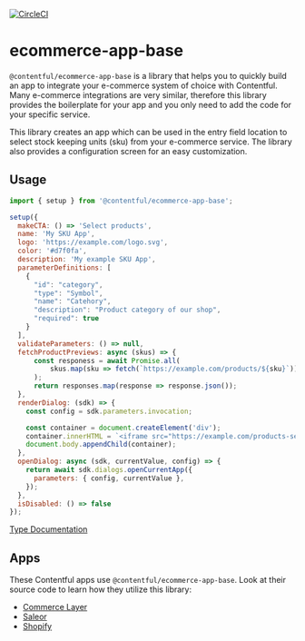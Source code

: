 [![CircleCI](https://circleci.com/gh/contentful/apps.svg?style=svg&circle-token=913f0d4852062fbed644fca927d059d5e3e72908)](https://circleci.com/gh/contentful/apps)

# ecommerce-app-base

`@contentful/ecommerce-app-base` is a library that helps you to quickly build an app to integrate your e-commerce system of choice with Contentful. Many e-commerce integrations are very similar, therefore this library provides the boilerplate for your app and you only need to add the code for your specific service.

This library creates an app which can be used in the entry field location to select stock keeping units (sku) from your e-commerce service. The library also provides a configuration screen for an easy customization.

## Usage

```javascript
import { setup } from '@contentful/ecommerce-app-base';

setup({
  makeCTA: () => 'Select products',
  name: 'My SKU App',
  logo: 'https://example.com/logo.svg',
  color: '#d7f0fa',
  description: 'My example SKU App',
  parameterDefinitions: [
    {
      "id": "category",
      "type": "Symbol",
      "name": "Catehory",
      "description": "Product category of our shop",
      "required": true
    }
  ],
  validateParameters: () => null,
  fetchProductPreviews: async (skus) => {
      const responess = await Promise.all(
          skus.map(sku => fetch(`https://example.com/products/${sku}`))
      );
      return responses.map(response => response.json());
  },
  renderDialog: (sdk) => {
    const config = sdk.parameters.invocation;

    const container = document.createElement('div');
    container.innerHTML = `<iframe src="https://example.com/products-search?category=${config.category}" />`;
    document.body.appendChild(container);
  },
  openDialog: async (sdk, currentValue, config) => {
    return await sdk.dialogs.openCurrentApp({
      parameters: { config, currentValue },
    });
  },
  isDisabled: () => false
});
```

[Type Documentation](docs/README.md)

## Apps

These Contentful apps use `@contentful/ecommerce-app-base`. Look at their source code to learn how they utilize this library:

- [Commerce Layer](../apps/commercelayer)
- [Saleor](../apps/saleor)
- [Shopify](../apps/shopify)
